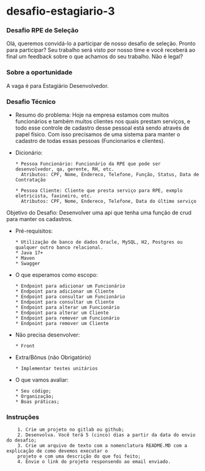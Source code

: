 # desafio-estagiario-3

### Desafio RPE de Seleção 
Olá, queremos convidá-lo a participar de nosso desafio de seleção.  Pronto para participar? Seu trabalho será visto por nosso time e você receberá ao final um feedback sobre o que achamos do seu trabalho. Não é legal?

### Sobre a oportunidade 
A vaga é para Estagiário Desenvolvedor.

### Desafio Técnico

  - Resumo do problema: Hoje na empresa estamos com muitos funcionários e também muitos clientes nos quais prestam serviços, e todo esse controle de cadastro desse pessoal está sendo através de papel físico. Com isso precisamos de uma sistema para manter o cadastro de todas essas pessoas (Funcionarios e clientes).
  
  
  - Dicionário:
    ```
    * Pessoa Funcionário: Funcionário da RPE que pode ser desenvolvedor, qa, gerente, RH, etc.
      Atributos: CPF, Nome, Endereco, Telefone, Função, Status, Data de Contratação
        
    * Pessoa Cliente: Cliente que presta serviço para RPE, exmplo eletricista, faxineiro, etc.
      Atributos: CPF, Nome, Endereco, Telefone, Data do último serviço
    ```

  Objetivo do Desafio: Desenvolver uma api que tenha uma função de crud para manter os cadastros.    
  
    
  - Pré-requisitos:
    ```
    * Utilização de banco de dados Oracle, MySQL, H2, Postgres ou qualquer outro banco relacional.
    * Java 17+
    * Maven
    * Swagger

    ```

  - O que esperamos como escopo:
    ```
    * Endpoint para adicionar um Funcionário
    * Endpoint para adicionar um Cliente
    * Endpoint para consultar um Funcionário
    * Endpoint para consultar um Cliente
    * Endpoint para alterar um Funcionário
    * Endpoint para alterar um Cliente
    * Endpoint para remover um Funcionário
    * Endpoint para remover um Cliente

    ```

  - Não precisa desenvolver:
    ```
    * Front
    ```

  - Extra/Bônus (não Obrigatório)
    ```
    * Implementar testes unitários
    ```
  
  - O que vamos avaliar:
    ```
    * Seu código; 
    * Organização;
    * Boas práticas;
    ```

### Instruções
        1. Crie um projeto no gitlab ou github;
        2. Desenvolva. Você terá 5 (cinco) dias a partir da data do envio do desafio; 
        3. Crie um arquivo de texto com a nomenclatura README.MD com a explicação de como devemos executar o 
        projeto e com uma descrição do que foi feito; 
        4. Envie o link do projeto responsendo ao email enviado.

